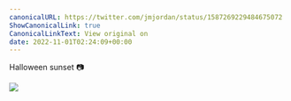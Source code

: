 ```yaml
---
canonicalURL: https://twitter.com/jmjordan/status/1587269229484675072
ShowCanonicalLink: true
CanonicalLinkText: View original on
date: 2022-11-01T02:24:09+00:00
---
```

Halloween sunset 📷

![](/images/1587269229484675072-Fgcc87JXoAI7MFk.jpg)